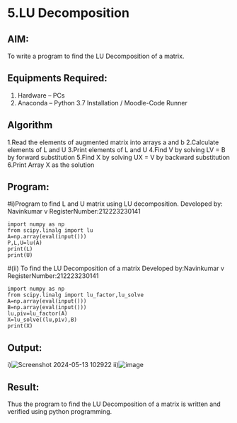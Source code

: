 #  5.LU Decomposition 

## AIM:
To write a program to find the LU Decomposition of a matrix.
## Equipments Required:
1. Hardware – PCs
2. Anaconda – Python 3.7 Installation / Moodle-Code Runner
## Algorithm
1.Read the elements of augmented matrix into arrays a and b
2.Calculate elements of L and U
3.Print elements of L and U
4.Find V by solving LV = B by forward substitution
5.Find X by solving UX = V by backward substitution
6.Print Array X as the solution
## Program:
#i)Program to find L and U matrix using LU decomposition.
Developed by: Navinkumar v
RegisterNumber:212223230141
```
import numpy as np
from scipy.linalg import lu
A=np.array(eval(input()))
P,L,U=lu(A)
print(L)
print(U)
```
#(ii) To find the LU Decomposition of a matrix
Developed by:Navinkumar v
RegisterNumber:212223230141
```
import numpy as np
from scipy.linalg import lu_factor,lu_solve
A=np.array(eval(input()))
B=np.array(eval(input()))
lu,piv=lu_factor(A)
X=lu_solve((lu,piv),B)
print(X)
```
## Output:
i)![Screenshot 2024-05-13 102922](https://github.com/navinofficial/LU-Decomposition/assets/151710204/ded79609-1096-4003-9df1-235c771b148b)
ii)![image](https://github.com/navinofficial/LU-Decomposition/assets/151710204/c81151d1-d081-43be-96ff-17f4acc3da1e)
## Result:
Thus the program to find the LU Decomposition of a matrix is written and verified using python programming.


